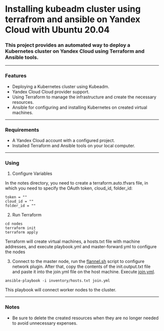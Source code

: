 # Installing kubeadm cluster using terrafrom and ansible on Yandex Cloud with Ubuntu 20.04

### This project provides an automated way to deploy a Kubernetes cluster on Yandex Cloud using Terraform and Ansible tools.

------

### Features

- Deploying a Kubernetes cluster using Kubeadm.
- Yandex Cloud Cloud provider support.
- Using Terraform to manage the infrastructure and create the necessary resources.
- Ansible for configuring and installing Kubernetes on created virtual machines.

------

### Requirements

- A Yandex Cloud account with a configured project.
- Installed Terraform and Ansible tools on your local computer.

------

### Using

1. Configure Variables

In the notes directory, you need to create a terraform.auto.tfvars file, in which you need to specify the OAuth token, cloud_id, folder_id:

```
token = ""
cloud_id = ""
folder_id = ""
```

2. Run Terraform

```
cd nodes
terraform init
terraform apply
```

Terraform will create virtual machines, a hosts.txt file with machine addresses, and execute playbook.yml and master-forward.yml to configure the nodes

3. Connect to the master node, run the [flannel.sh](https://github.com/dimanbanan/installing-kubeadm/blob/edit-readme/files/flannel.sh) script to configure network plugin. After that, copy the contents of the init.output.txt file and paste it into the join.yml file on the host machine. Execute [join.yml](https://github.com/dimanbanan/installing-kubeadm/blob/edit-readme/join.yml).

```
ansible-playbook -i inventory/hosts.txt join.yml

```

This playbook will connect worker nodes to the cluster.

------

### Notes

- Be sure to delete the created resources when they are no longer needed to avoid unnecessary expenses.
